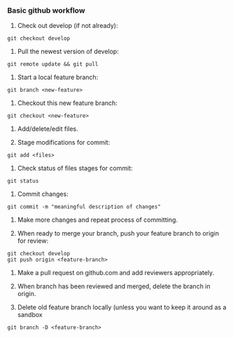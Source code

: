 ### Basic github workflow

1. Check out develop (if not already):
```
git checkout develop
```

1. Pull the newest version of develop:
```
git remote update && git pull
```

1. Start a local feature branch:
```
git branch <new-feature>
```

1. Checkout this new feature branch:
```
git checkout <new-feature>
```

1. Add/delete/edit files.

1. Stage modifications for commit:
```
git add <files>
```

1. Check status of files stages for commit:
```
git status
```

1. Commit changes:
```
git commit -m "meaningful description of changes"
```

1. Make more changes and repeat process of committing.

1. When ready to merge your branch, push your feature branch to origin for review:
```
git checkout develop
git push origin <feature-branch>
```

1. Make a pull request on github.com and add reviewers appropriately.

1. When branch has been reviewed and merged, delete the branch in origin.

1. Delete old feature branch locally (unless you want to keep it around as a sandbox
```
git branch -D <feature-branch>
```
